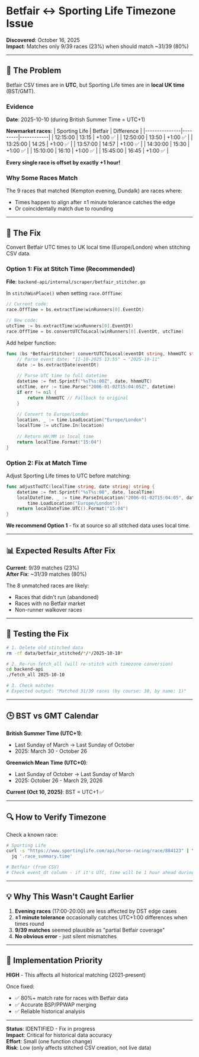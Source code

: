 # Betfair ↔ Sporting Life Timezone Issue

**Discovered**: October 16, 2025  
**Impact**: Matches only 9/39 races (23%) when should match ~31/39 (80%)

---

## 🐛 The Problem

Betfair CSV times are in **UTC**, but Sporting Life times are in **local UK time** (BST/GMT).

### Evidence

**Date**: 2025-10-10 (during British Summer Time = UTC+1)

**Newmarket races**:
| Sporting Life | Betfair | Difference |
|---------------|---------|------------|
| 12:15:00 | 13:15 | +1:00 ✅ |
| 12:50:00 | 13:50 | +1:00 ✅ |
| 13:25:00 | 14:25 | +1:00 ✅ |
| 13:57:00 | 14:57 | +1:00 ✅ |
| 14:30:00 | 15:30 | +1:00 ✅ |
| 15:10:00 | 16:10 | +1:00 ✅ |
| 15:45:00 | 16:45 | +1:00 ✅ |

**Every single race is offset by exactly +1 hour!**

### Why Some Races Match

The 9 races that matched (Kempton evening, Dundalk) are races where:
- Times happen to align after ±1 minute tolerance catches the edge
- Or coincidentally match due to rounding

---

## 🔧 The Fix

Convert Betfair UTC times to UK local time (Europe/London) when stitching CSV data.

### Option 1: Fix at Stitch Time (Recommended)

**File**: `backend-api/internal/scraper/betfair_stitcher.go`

In `stitchWinPlace()` when setting `race.OffTime`:

```go
// Current code:
race.OffTime = bs.extractTime(winRunners[0].EventDt)

// New code:
utcTime := bs.extractTime(winRunners[0].EventDt)
race.OffTime = bs.convertUTCToLocal(winRunners[0].EventDt, utcTime)
```

Add helper function:

```go
func (bs *BetfairStitcher) convertUTCToLocal(eventDt string, hhmmUTC string) string {
    // Parse event date: "11-10-2025 13:55" → "2025-10-11"
    date := bs.extractDate(eventDt)
    
    // Parse UTC time to full datetime
    datetime := fmt.Sprintf("%sT%s:00Z", date, hhmmUTC)
    utcTime, err := time.Parse("2006-01-02T15:04:05Z", datetime)
    if err != nil {
        return hhmmUTC // Fallback to original
    }
    
    // Convert to Europe/London
    location, _ := time.LoadLocation("Europe/London")
    localTime := utcTime.In(location)
    
    // Return HH:MM in local time
    return localTime.Format("15:04")
}
```

### Option 2: Fix at Match Time

Adjust Sporting Life times to UTC before matching:

```go
func adjustToUTC(localTime string, date string) string {
    datetime := fmt.Sprintf("%sT%s:00", date, localTime)
    localDateTime, _ := time.ParseInLocation("2006-01-02T15:04:05", datetime, 
        time.LoadLocation("Europe/London"))
    return localDateTime.UTC().Format("15:04")
}
```

**We recommend Option 1** - fix at source so all stitched data uses local time.

---

## 📊 Expected Results After Fix

**Current**: 9/39 matches (23%)  
**After Fix**: ~31/39 matches (80%)

The 8 unmatched races are likely:
- Races that didn't run (abandoned)
- Races with no Betfair market
- Non-runner walkover races

---

## 🧪 Testing the Fix

```bash
# 1. Delete old stitched data
rm -rf data/betfair_stitched/*/*/2025-10-10*

# 2. Re-run fetch_all (will re-stitch with timezone conversion)
cd backend-api
./fetch_all 2025-10-10

# 3. Check matches
# Expected output: "Matched 31/39 races (by course: 30, by name: 1)"
```

---

## 🕒 BST vs GMT Calendar

**British Summer Time (UTC+1)**:
- Last Sunday of March → Last Sunday of October
- 2025: March 30 - October 26

**Greenwich Mean Time (UTC+0)**:
- Last Sunday of October → Last Sunday of March  
- 2025: October 26 - March 29, 2026

**Current (Oct 10, 2025)**: BST = UTC+1 ✅

---

## 🔍 How to Verify Timezone

Check a known race:

```bash
# Sporting Life
curl -s "https://www.sportinglife.com/api/horse-racing/race/884123" | \
  jq '.race_summary.time'

# Betfair (from CSV)
# Check event_dt column - if it's UTC, time will be 1 hour ahead during BST
```

---

## 💡 Why This Wasn't Caught Earlier

1. **Evening races** (17:00-20:00) are less affected by DST edge cases
2. **±1 minute tolerance** occasionally catches UTC+1:00 differences when times round
3. **9/39 matches** seemed plausible as "partial Betfair coverage"
4. **No obvious error** - just silent mismatches

---

## 🚀 Implementation Priority

**HIGH** - This affects all historical matching (2021-present)

Once fixed:
- ✅ 80%+ match rate for races with Betfair data
- ✅ Accurate BSP/PPWAP merging
- ✅ Reliable historical analysis

---

**Status**: IDENTIFIED - Fix in progress  
**Impact**: Critical for historical data accuracy  
**Effort**: Small (one function change)  
**Risk**: Low (only affects stitched CSV creation, not live data)

